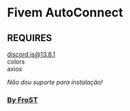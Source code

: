 # Fivem AutoConnect

## REQUIRES

discord.js@13.8.1<br>colors<br>axios

*Não dou suporte para instalação!*

### [ By FroST ](https://website-frost.vercel.app)
